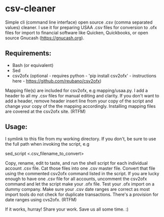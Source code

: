 # csv-cleaner

Simple cli (command line interface) open source .csv (comma separated values) cleaner. I use it for preparing USAA .csv files for conversion to .ofx files for import to financial software like Quicken, Quickbooks, or open source Gnucash (https://gnucash.org). 

## Requirements:

* Bash (or equivalent) 
* Sed
* csv2ofx (optional - requires python - 'pip install csv2ofx' - instructions here - https://github.com/reubano/csv2ofx)

Mapping file(s) are included for csv2ofx, e.g mapping/usaa.py. I add a header to all my .csv files for manual editing and clarity. If you don't want to add a header, remove header insert line from your copy of the script and change your copy of the the mapping accordingly. Installing mapping files are covered at the csv2ofx site. (RTFM)

## Usage:

I symlink to this file from my working directory. If you don't, be sure to use the full path when invoking the script, e.g 

sed_script <.csv_filename_to_convert>

Copy, rename, edit to taste, and run the shell script for each individual account .csv file. Cat those files into one .csv master file. Convert that file using the commented csv2ofx command listed in the script. If you are lucky enough to have one .csv file for all accounts, uncomment the csv2ofx command and let the script make your .ofx file. Test your .ofx import on a dummy company. Make sure your .csv date ranges are correct as most import tools do not check for duplicate transactions. There's a provision for date ranges using cvs2ofx. (RTFM)

If it works, hurray! Share your work. Save us all some time. :)
